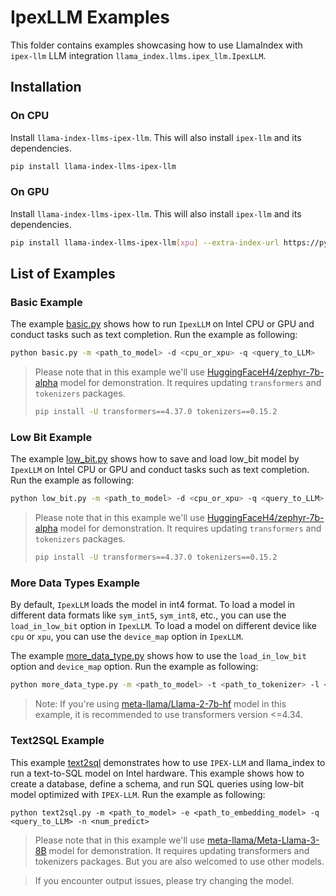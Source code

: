# IpexLLM Examples

This folder contains examples showcasing how to use LlamaIndex with `ipex-llm` LLM integration `llama_index.llms.ipex_llm.IpexLLM`.

## Installation

### On CPU

Install `llama-index-llms-ipex-llm`. This will also install `ipex-llm` and its dependencies.

```bash
pip install llama-index-llms-ipex-llm
```

### On GPU

Install `llama-index-llms-ipex-llm`. This will also install `ipex-llm` and its dependencies.

```bash
pip install llama-index-llms-ipex-llm[xpu] --extra-index-url https://pytorch-extension.intel.com/release-whl/stable/xpu/us/
```

## List of Examples

### Basic Example

The example [basic.py](./basic.py) shows how to run `IpexLLM` on Intel CPU or GPU and conduct tasks such as text completion. Run the example as following:

```bash
python basic.py -m <path_to_model> -d <cpu_or_xpu> -q <query_to_LLM>
```

> Please note that in this example we'll use [HuggingFaceH4/zephyr-7b-alpha](https://huggingface.co/HuggingFaceH4/zephyr-7b-alpha) model for demonstration. It requires updating `transformers` and `tokenizers` packages.
>
> ```bash
> pip install -U transformers==4.37.0 tokenizers==0.15.2
> ```

### Low Bit Example

The example [low_bit.py](./low_bit.py) shows how to save and load low_bit model by `IpexLLM` on Intel CPU or GPU and conduct tasks such as text completion. Run the example as following:

```bash
python low_bit.py -m <path_to_model> -d <cpu_or_xpu> -q <query_to_LLM> -s <save_low_bit_dir>
```

> Please note that in this example we'll use [HuggingFaceH4/zephyr-7b-alpha](https://huggingface.co/HuggingFaceH4/zephyr-7b-alpha) model for demonstration. It requires updating `transformers` and `tokenizers` packages.
>
> ```bash
> pip install -U transformers==4.37.0 tokenizers==0.15.2
> ```

### More Data Types Example

By default, `IpexLLM` loads the model in int4 format. To load a model in different data formats like `sym_int5`, `sym_int8`, etc., you can use the `load_in_low_bit` option in `IpexLLM`. To load a model on different device like `cpu` or `xpu`, you can use the `device_map` option in `IpexLLM`.

The example [more_data_type.py](./more_data_type.py) shows how to use the `load_in_low_bit` option and `device_map` option. Run the example as following:

```bash
python more_data_type.py -m <path_to_model> -t <path_to_tokenizer> -l <low_bit_format> -d <device> -q <query_to_LLM>
```

> Note: If you're using [meta-llama/Llama-2-7b-hf](https://huggingface.co/meta-llama/Llama-2-7b-hf) model in this example, it is recommended to use transformers version
> <=4.34.

### Text2SQL Example
This example [text2sql](./text2sql.py) demonstrates how to use `IPEX-LLM` and llama_index to run a text-to-SQL model on Intel hardware. This example shows how to create a database, define a schema, and run SQL queries using low-bit model optimized with `IPEX-LLM`. Run the example as following:

```
python text2sql.py -m <path_to_model> -e <path_to_embedding_model> -q <query_to_LLM> -n <num_predict>
```

>Please note that in this example we'll use [meta-llama/Meta-Llama-3-8B](https://huggingface.co/meta-llama/Meta-Llama-3-8B) model for demonstration. It requires updating transformers and tokenizers packages. But you are also welcomed to use other models.

>If you encounter output issues, please try changing the model.